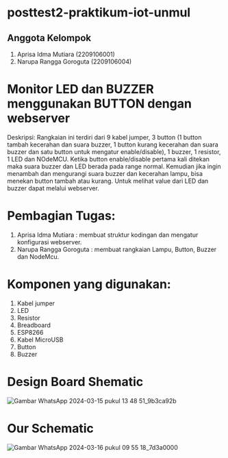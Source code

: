 # posttest2-praktikum-iot-unmul

## Anggota Kelompok
1. Aprisa Idma Mutiara (2209106001)
2. Narupa Rangga Goroguta (2209106004)

# Monitor LED dan BUZZER menggunakan BUTTON dengan webserver 
Deskripsi: Rangkaian ini terdiri dari 9 kabel jumper, 3 button (1 button tambah kecerahan dan suara buzzer, 1 button kurang kecerahan dan suara buzzer dan satu button untuk mengatur enable/disable), 1 buzzer, 1 resistor, 1 LED dan NOdeMCU. 
Ketika button enable/disable pertama kali ditekan maka suara buzzer dan LED berada pada range normal. Kemudian jika ingin menambah dan mengurangi suara buzzer dan kecerahan lampu, bisa menekan button tambah atau kurang. Untuk melihat value dari LED dan buzzer dapat melalui webserver. 

# Pembagian Tugas: 
1. Aprisa Idma Mutiara : membuat struktur kodingan dan mengatur konfigurasi webserver.
2. Narupa Rangga Goroguta : membuat rangkaian Lampu, Button, Buzzer dan NodeMcu.

# Komponen yang digunakan: 
1. Kabel jumper
2. LED
3. Resistor
4. Breadboard
5. ESP8266
6. Kabel MicroUSB
7. Button
8. Buzzer

# Design Board Shematic 
![Gambar WhatsApp 2024-03-15 pukul 13 48 51_9b3ca92b](https://github.com/aprisamutiara/posttest2-praktikum-iot-unmul/assets/123526722/cad78538-6118-42d9-984c-079db5a7cb34)

# Our Schematic
![Gambar WhatsApp 2024-03-16 pukul 09 55 18_7d3a0000](https://github.com/aprisamutiara/posttest2-praktikum-iot-unmul/assets/123526722/df0a9e08-061a-4f7d-8863-a5ec66918221)
